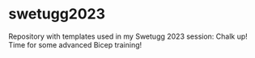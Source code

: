 # swetugg2023
Repository with templates used in my Swetugg 2023 session: Chalk up! Time for some advanced Bicep training!
